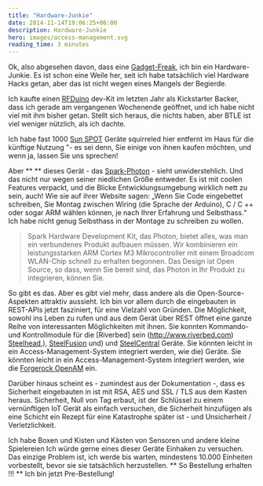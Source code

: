 ```yaml
---
title: "Hardware-Junkie"
date: 2014-11-14T19:06:25+06:00
description: Hardware-Junkie
hero: images/access-management.svg
reading_time: 3 minutes
---
```


Ok, also abgesehen davon, dass eine [Gadget-Freak](/posts/category/iot/iot-hardware/gadget-freak), ich bin ein Hardware-Junkie. Es ist schon eine Weile her, seit ich habe tatsächlich viel Hardware Hacks getan, aber das ist nicht wegen eines Mangels der Begierde.

Ich kaufte einen [RFDuino](http://www.rfduino.com) dev-Kit im letzten Jahr als Kickstarter Backer, dass ich gerade am vergangenen Wochenende geöffnet, und ich habe nicht viel mit ihm bisher getan. Stellt sich heraus, die nichts haben, aber BTLE ist viel weniger nützlich, als ich dachte.

Ich habe fast 1000 [Sun SPOT](http://www.sunspotworld.com) Geräte squirreled hier entfernt im Haus für die künftige Nutzung "- es sei denn, Sie einige von ihnen kaufen möchten, und wenn ja, lassen Sie uns sprechen!

Aber ** ** dieses Gerät - das [Spark-Photon](https://www.spark.io) - sieht unwiderstehlich. Und das nicht nur wegen seiner niedlichen Größe entweder. Es ist mit coolen Features verpackt, und die Blicke Entwicklungsumgebung wirklich nett zu sein, auch! Wie sie auf ihrer Website sagen: „Wenn Sie Code eingebettet schreiben, Sie Montag zwischen Wiring (die Sprache der Arduino), C / C ++ oder sogar ARM wählen können, je nach Ihrer Erfahrung und Selbsthass.“ Ich habe nicht genug Selbsthass in der Montage zu schreiben zu wollen.

> Spark Hardware Development Kit, das Photon, bietet alles, was man ein verbundenes Produkt aufbauen müssen. Wir kombinieren ein leistungsstarken ARM Cortex M3 Mikrocontroller mit einem Broadcom WLAN-Chip schnell zu erhalten begonnen. Das Design ist Open Source, so dass, wenn Sie bereit sind, das Photon in Ihr Produkt zu integrieren, können Sie.

So gibt es das. Aber es gibt viel mehr, dass andere als die Open-Source-Aspekten attraktiv aussieht. Ich bin vor allem durch die eingebauten in REST-APIs jetzt fasziniert, für eine Vielzahl von Gründen. Die Möglichkeit, sowohl ins Leben zu rufen und aus dem Gerät über REST öffnet eine ganze Reihe von interessanten Möglichkeiten mit ihnen. Sie konnten Kommando- und Kontrollmodule für die [Riverbed] sein (http://www.riverbed.com) [Steelhead](http://www.riverbed.com),), [SteelFusion](http://www.riverbed.com/products/wan-optimization) und) und [SteelCentral](http://www.riverbed.com/products/branch-office-data) Geräte. Sie könnten leicht in ein Access-Management-System integriert werden, wie die) Geräte. Sie könnten leicht in ein Access-Management-System integriert werden, wie die [Forgerock OpenAM](http://www.riverbed.com/products/performance-management-control) ein.

Darüber hinaus scheint es - zumindest aus der Dokumentation -, dass es Sicherheit eingebauten in ist mit RSA, AES und SSL / TLS aus dem Kasten heraus. Sicherheit, Null von Tag erbaut, ist der Schlüssel zu einem vernünftigen IoT Gerät als einfach versuchen, die Sicherheit hinzufügen als eine Schicht ein Rezept für eine Katastrophe später ist - und Unsicherheit / Verletzlichkeit.

Ich habe Boxen und Kisten und Kästen von Sensoren und andere kleine Spielereien Ich würde gerne eines dieser Geräte Einhaken zu versuchen. Das einzige Problem ist, ich werde bis warten, mindestens 10.000 Einheiten vorbestellt, bevor sie sie tatsächlich herzustellen. ** So Bestellung erhalten !!! ** Ich bin jetzt Pre-Bestellung!
